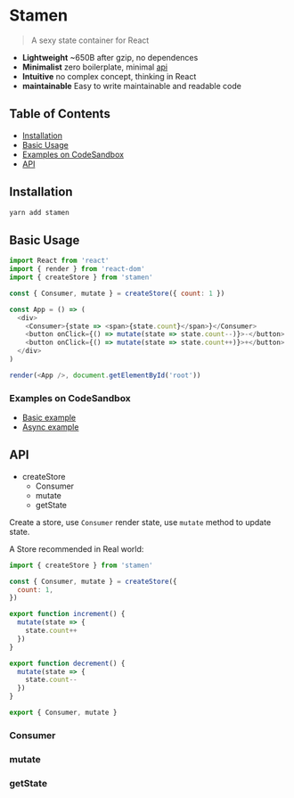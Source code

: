 # Stamen

> A sexy state container for React

- **Lightweight** ~650B after gzip, no dependences
- **Minimalist** zero boilerplate, minimal [api](#api)
- **Intuitive** no complex concept, thinking in React
- **maintainable** Easy to write maintainable and readable code


## Table of Contents

- [Installation](#installation)
- [Basic Usage](#basic-Usage)
- [Examples on CodeSandbox](#examples-on-codeSandbox)
- [API](#api)

## Installation

```sh
yarn add stamen
```

## Basic Usage

```js
import React from 'react'
import { render } from 'react-dom'
import { createStore } from 'stamen'

const { Consumer, mutate } = createStore({ count: 1 })

const App = () => (
  <div>
    <Consumer>{state => <span>{state.count}</span>}</Consumer>
    <button onClick={() => mutate(state => state.count--)}>-</button>
    <button onClick={() => mutate(state => state.count++)}>+</button>
  </div>
)

render(<App />, document.getElementById('root'))
```

### Examples on CodeSandbox

- [Basic example](https://codesandbox.io/s/0vrrlkjx5w) 
- [Async example](https://codesandbox.io/s/kmq65p3l97)



## API

- createStore
  - Consumer
  - mutate
  - getState

Create a store, use `Consumer` render state, use `mutate` method to update state. 

A Store recommended in Real world:

```js
import { createStore } from 'stamen'

const { Consumer, mutate } = createStore({
  count: 1,
})

export function increment() {
  mutate(state => {
    state.count++
  })
}

export function decrement() {
  mutate(state => {
    state.count--
  })
}

export { Consumer, mutate }
```

### Consumer

### mutate

### getState
